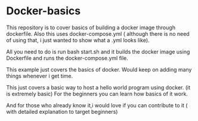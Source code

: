 # Docker-basics


This repository is to cover basics of building a docker image through dockerfile.
Also this uses docker-compose.yml ( although there is no need of using that, i just wanted to show what a .yml looks like).


All you need to do is run bash start.sh and it builds the docker image using Dockerfile and runs the docker-compose.yml file.



This example just covers the basics of docker.
Would keep on adding many things whenever i get time.


This just covers a basic way to host a hello world program using docker. (it is extremely basic)
For the beginners you can learn how basics of it work.

And for those who already know it,i would love if you can contribute to it ( with detailed explanation to target beginners)
